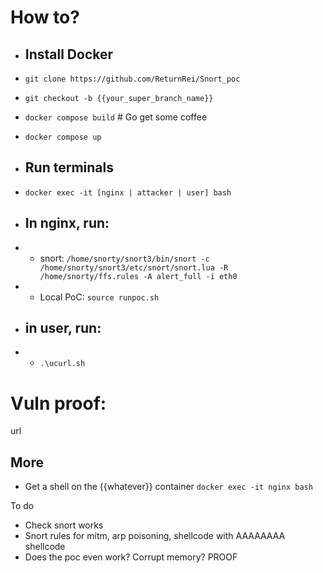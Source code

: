 # How to?

- ## Install Docker
- `git clone https://github.com/ReturnRei/Snort_poc`
- `git checkout -b {{your_super_branch_name}}`
- `docker compose build` \# Go get some coffee
- `docker compose up`

- ## Run terminals
- `docker exec -it [nginx | attacker | user] bash`

- ## In nginx, run: 
- - snort: `/home/snorty/snort3/bin/snort -c /home/snorty/snort3/etc/snort/snort.lua -R /home/snorty/ffs.rules -A alert_full -i eth0`
- - Local PoC: `source runpoc.sh`

- ## in user, run:
- - `.\ucurl.sh`

# Vuln proof:
url


## More
- Get a shell on the {{whatever}} container `docker exec -it nginx bash`

To do 
- Check snort works
- Snort rules for mitm, arp poisoning, shellcode with AAAAAAAA shellcode
- Does the poc even work? Corrupt memory? PROOF  

